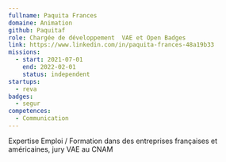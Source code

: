 ```yaml
---
fullname: Paquita Frances
domaine: Animation
github: Paquitaf
role: Chargée de développement  VAE et Open Badges
link: https://www.linkedin.com/in/paquita-frances-48a19b33
missions:
  - start: 2021-07-01
    end: 2022-02-01
    status: independent
startups:
  - reva
badges:
  - segur
competences:
  - Communication
---
```

Expertise Emploi / Formation dans des entreprises françaises et américaines, jury VAE au CNAM
